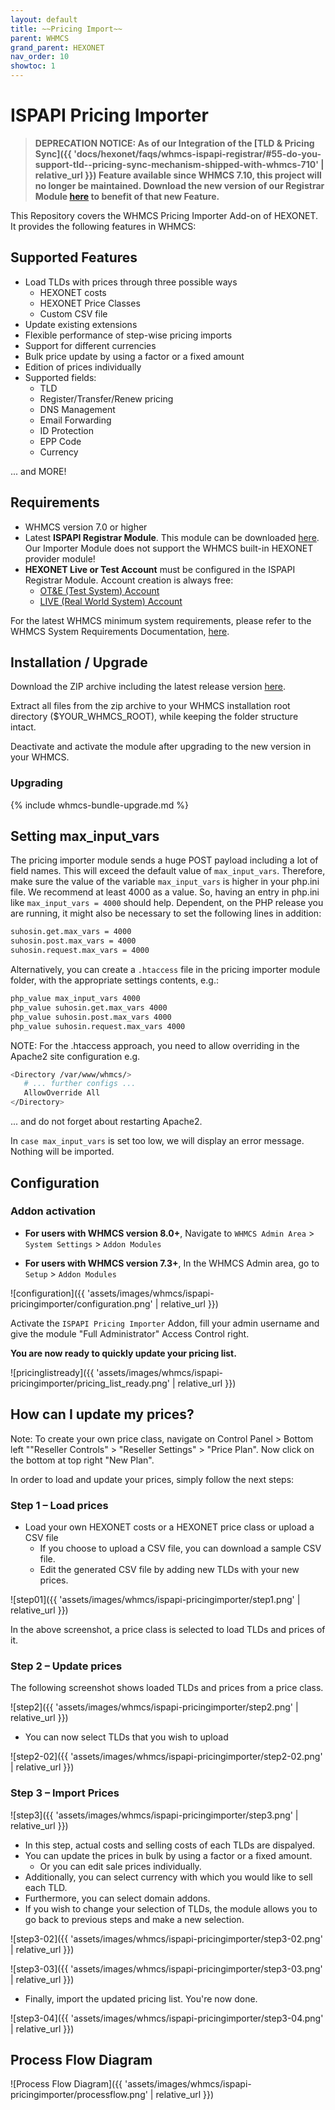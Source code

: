 ```yaml
---
layout: default
title: ~~Pricing Import~~
parent: WHMCS
grand_parent: HEXONET
nav_order: 10
showtoc: 1
---
```


# ISPAPI Pricing Importer

> **DEPRECATION NOTICE: As of our Integration of the [TLD & Pricing Sync]({{ 'docs/hexonet/faqs/whmcs-ispapi-registrar/#55-do-you-support-tld--pricing-sync-mechanism-shipped-with-whmcs-710' | relative_url }}) Feature available since WHMCS 7.10, this project will no longer be maintained. Download the new version of our Registrar Module [here](https://github.com/centralnicgroup-opensource/rtldev-middleware-whmcs/raw/main/whmcs-cnic-bundle.zip) to benefit of that new Feature.**

This Repository covers the WHMCS Pricing Importer Add-on of HEXONET. It provides the following features in WHMCS:

## Supported Features

* Load TLDs with prices through three possible ways
  * HEXONET costs
  * HEXONET Price Classes
  * Custom CSV file
* Update existing extensions
* Flexible performance of step-wise pricing imports
* Support for different currencies
* Bulk price update by using a factor or a fixed amount
* Edition of prices individually
* Supported fields:
  * TLD
  * Register/Transfer/Renew pricing
  * DNS Management
  * Email Forwarding
  * ID Protection
  * EPP Code
  * Currency

... and MORE!

## Requirements

* WHMCS version 7.0 or higher
* Latest **ISPAPI Registrar Module**. This module can be downloaded [here](https://github.com/centralnicgroup-opensource/rtldev-middleware-whmcs/raw/main/whmcs-cnic-bundle.zip). Our Importer Module does not support the WHMCS built-in HEXONET provider module!
* **HEXONET Live or Test Account** must be configured in the ISPAPI Registrar Module. Account creation is always free:
  * [OT&E (Test System) Account](https://www.hexonet.net/signup-ote)
  * [LIVE (Real World System) Account](https://www.hexonet.net/cart?signup=true)

For the latest WHMCS minimum system requirements, please refer to the WHMCS System Requirements Documentation, [here](https://docs.whmcs.com/System_Requirements).

## Installation / Upgrade

Download the ZIP archive including the latest release version [here](https://github.com/centralnicgroup-opensource/rtldev-middleware-whmcs/raw/main/whmcs-cnic-bundle.zip).

Extract all files from the zip archive to your WHMCS installation root directory ($YOUR_WHMCS_ROOT), while keeping the folder structure intact.

Deactivate and activate the module after upgrading to the new version in your WHMCS.

### Upgrading

{% include whmcs-bundle-upgrade.md %}

## Setting max_input_vars

The pricing importer module sends a huge POST payload including a lot of field names. This will exceed the default value of `max_input_vars`. Therefore, make sure the value of the variable `max_input_vars` is higher in your php.ini file. We recommend at least 4000 as a value. So, having an entry in php.ini like `max_input_vars = 4000` should help. Dependent, on the PHP release you are running, it might also be necessary to set the following lines in addition:

```bash
suhosin.get.max_vars = 4000
suhosin.post.max_vars = 4000
suhosin.request.max_vars = 4000
```

Alternatively, you can create a `.htaccess` file in the pricing importer module folder, with the appropriate settings contents, e.g.:

```bash
php_value max_input_vars 4000
php_value suhosin.get.max_vars 4000
php_value suhosin.post.max_vars 4000
php_value suhosin.request.max_vars 4000
```

NOTE: For the .htaccess approach, you need to allow overriding in the Apache2 site configuration e.g.

```bash
<Directory /var/www/whmcs/>
   # ... further configs ...
   AllowOverride All
</Directory>
```

... and do not forget about restarting Apache2.

In `case max_input_vars` is set too low, we will display an error message. Nothing will be imported.

## Configuration

### Addon activation

- **For users with WHMCS version 8.0+**, Navigate to `WHMCS Admin Area` > `System Settings` > `Addon Modules`

- **For users with WHMCS version 7.3+**, In the WHMCS Admin area, go to `Setup` > `Addon Modules`

![configuration]({{ 'assets/images/whmcs/ispapi-pricingimporter/configuration.png' | relative_url }})

Activate the `ISPAPI Pricing Importer` Addon, fill your admin username and give the module "Full Administrator" Access Control right.

**You are now ready to quickly update your pricing list.**

![pricinglistready]({{ 'assets/images/whmcs/ispapi-pricingimporter/pricing_list_ready.png' | relative_url }})

## How can I update my prices?

Note: To create your own price class, navigate on Control Panel > Bottom left ""Reseller Controls" > "Reseller Settings" > "Price Plan". Now click on the bottom at top right "New Plan".

In order to load and update your prices, simply follow the next steps:

### Step 1 – Load prices

* Load your own HEXONET costs or a HEXONET price class or upload a CSV file
  * If you choose to upload a CSV file, you can download a sample CSV file.
  * Edit the generated CSV file by adding new TLDs with your new prices.

![step01]({{ 'assets/images/whmcs/ispapi-pricingimporter/step1.png' | relative_url }})

In the above screenshot, a price class is selected to load TLDs and prices of it.

### Step 2 – Update prices

The following screenshot shows loaded TLDs and prices from a price class.

![step2]({{ 'assets/images/whmcs/ispapi-pricingimporter/step2.png' | relative_url }})

* You can now select TLDs that you wish to upload

![step2-02]({{ 'assets/images/whmcs/ispapi-pricingimporter/step2-02.png' | relative_url }})

### Step 3 – Import Prices

![step3]({{ 'assets/images/whmcs/ispapi-pricingimporter/step3.png' | relative_url }})

* In this step, actual costs and selling costs of each TLDs are dispalyed.
* You can update the prices in bulk by using a factor or a fixed amount.
  * Or you can edit sale prices individually.
* Additionally, you can select currency with which you would like to sell each TLD.
* Furthermore, you can select domain addons.
* If you wish to change your selection of TLDs, the module allows you to go back to previous steps and make a new selection.

![step3-02]({{ 'assets/images/whmcs/ispapi-pricingimporter/step3-02.png' | relative_url }})

![step3-03]({{ 'assets/images/whmcs/ispapi-pricingimporter/step3-03.png' | relative_url }})

* Finally, import the updated pricing list. You're now done.

![step3-04]({{ 'assets/images/whmcs/ispapi-pricingimporter/step3-04.png' | relative_url }})

## Process Flow Diagram

![Process Flow Diagram]({{ 'assets/images/whmcs/ispapi-pricingimporter/processflow.png' | relative_url }})
